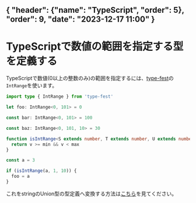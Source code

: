 { "header": {"name": "TypeScript", "order": 5}, "order": 9, "date": "2023-12-17 11:00"  }
---
# TypeScriptで数値の範囲を指定する型を定義する

TypeScriptで数値(0以上の整数のみ)の範囲を指定するには、[type-fest](https://github.com/sindresorhus/type-fest)の`IntRange`を使います。

```ts
import type { IntRange } from 'type-fest'

let foo: IntRange<0, 101> = 0

const bar: IntRange<0, 101> = 100

const baz: IntRange<0, 101, 10> = 30

function isIntRange<S extends number, T extends number, U extends number = 1>(v: number, min: S, max: T): v is IntRange<S, T, U> {
  return v >= min && v < max
}

const a = 3

if (isIntRange(a, 1, 10)) {
  foo = a
}
```

これをstringのUnion型の型定義へ変換する方法は[こちら](https://japanese-document.github.io/tips/2023/typescript-convert-number-to-string.html)を見てください。